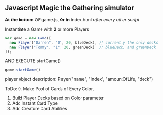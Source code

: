 ## Javascript Magic the Gathering simulator


**At the bottom** OF game.js,
**Or in** index.html *after every other script*

Instantiate a Game with **2** or more Players
```javascript
var game = new Game([
  new Player("Darren", "0", 20, blueDeck), // currently the only decks are
  new Player("Tommy", "1", 20, greenDeck)  // blueDeck, and greenDeck
]);
```
AND EXECUTE startGame()
```javascript
game.startGame();
```
player object description:
  Player("name", "index", "amountOfLife, "deck")

ToDo:
  0. Make Pool of Cards of Every Color,
  1. Build Player Decks based on Color parameter
  2. Add Instant Card Type
  3. Add Creature Card Abilities
